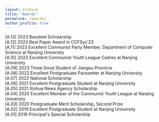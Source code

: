 ```yaml
---
layout: archive
title: "Awards"
permalink: /awards/
author_profile: true
---
```

[A.13] 2023 Baosteel Scholarship  
[A.12] 2023 Best Paper Award in CCFSys'23  
[A.11] 2023 Excellent Communist Party Member, Department of Computer Science at Nanjing University  
[A.10] 2023 Excellent Communist Youth League Cadres at Nanjing University  
[A.09] 2023 Three Good Student of Jiangsu Province  
[A.08] 2022 Excellent Postgraduate Pacesetter at Nanjing University  
[A.07] 2022 National Scholarship  
[A.06] 2021 Excellent Postgraduate Student at Nanjing University  
[A.05] 2021 Xinhua News Agency Scholarship  
[A.04] 2020 Excellent Member of the Communist Youth League at Nanjing University  
[A.03] 2020 Postgraduate Merit Scholarship, Second Prize  
[A.02] 2019 Excellent Postgraduate Student at Nanjing University  
[A.01] 2019 Principal's Special Scholarship